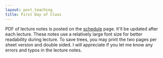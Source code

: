 ```yaml
---
layout: post_teaching
title: First Day of Class
---
```


PDF of lecture notes is posted on the [schedule](../../../schedule.html) page. It'll be updated after each lecture. These notes use a relatively large font size for better readability during lecture. To save trees, you may print the two pages per sheet version and double sided. I will appreciate if you let me know any errors and typos in the lecture notes.


